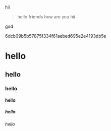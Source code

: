 hii

> hello friends how are you
> hii

god

6dcb09b5b57875f334f61aebed695e2e4193db5e

# hello
## hello
### hello
#### hello 
##### hello
###### hello
